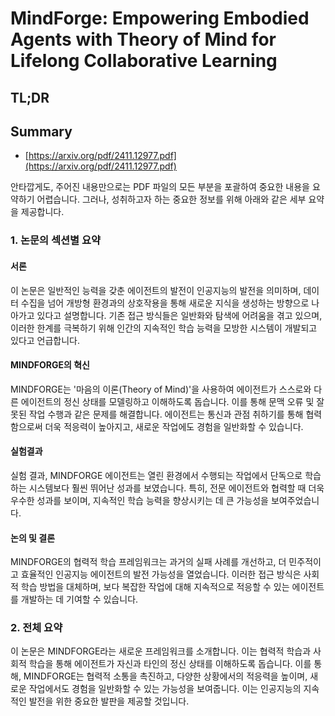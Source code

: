# MindForge: Empowering Embodied Agents with Theory of Mind for Lifelong Collaborative Learning
## TL;DR
## Summary
- [https://arxiv.org/pdf/2411.12977.pdf](https://arxiv.org/pdf/2411.12977.pdf)

안타깝게도, 주어진 내용만으로는 PDF 파일의 모든 부분을 포괄하여 중요한 내용을 요약하기 어렵습니다. 그러나, 성취하고자 하는 중요한 정보를 위해 아래와 같은 세부 요약을 제공합니다.

### 1. 논문의 섹션별 요약

#### 서론
이 논문은 일반적인 능력을 갖춘 에이전트의 발전이 인공지능의 발전을 의미하며, 데이터 수집을 넘어 개방형 환경과의 상호작용을 통해 새로운 지식을 생성하는 방향으로 나아가고 있다고 설명합니다. 기존 접근 방식들은 일반화와 탐색에 어려움을 겪고 있으며, 이러한 한계를 극복하기 위해 인간의 지속적인 학습 능력을 모방한 시스템이 개발되고 있다고 언급합니다.

#### MINDFORGE의 혁신
MINDFORGE는 '마음의 이론(Theory of Mind)'을 사용하여 에이전트가 스스로와 다른 에이전트의 정신 상태를 모델링하고 이해하도록 돕습니다. 이를 통해 문맥 오류 및 잘못된 작업 수행과 같은 문제를 해결합니다. 에이전트는 통신과 관점 취하기를 통해 협력함으로써 더욱 적응력이 높아지고, 새로운 작업에도 경험을 일반화할 수 있습니다.

#### 실험결과
실험 결과, MINDFORGE 에이전트는 열린 환경에서 수행되는 작업에서 단독으로 학습하는 시스템보다 훨씬 뛰어난 성과를 보였습니다. 특히, 전문 에이전트와 협력할 때 더욱 우수한 성과를 보이며, 지속적인 학습 능력을 향상시키는 데 큰 가능성을 보여주었습니다.

#### 논의 및 결론
MINDFORGE의 협력적 학습 프레임워크는 과거의 실패 사례를 개선하고, 더 민주적이고 효율적인 인공지능 에이전트의 발전 가능성을 열었습니다. 이러한 접근 방식은 사회적 학습 방법을 대체하며, 보다 복잡한 작업에 대해 지속적으로 적응할 수 있는 에이전트를 개발하는 데 기여할 수 있습니다.

### 2. 전체 요약
이 논문은 MINDFORGE라는 새로운 프레임워크를 소개합니다. 이는 협력적 학습과 사회적 학습을 통해 에이전트가 자신과 타인의 정신 상태를 이해하도록 돕습니다. 이를 통해, MINDFORGE는 협력적 소통을 촉진하고, 다양한 상황에서의 적응력을 높이며, 새로운 작업에서도 경험을 일반화할 수 있는 가능성을 보여줍니다. 이는 인공지능의 지속적인 발전을 위한 중요한 발판을 제공할 것입니다.